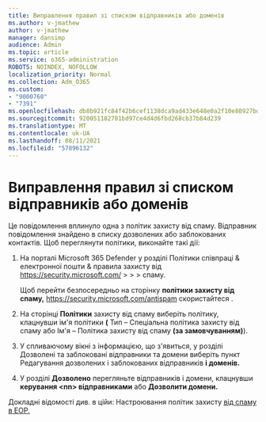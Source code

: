 ```yaml
---
title: Виправлення правил зі списком відправників або доменів
ms.author: v-jmathew
author: v-jmathew
manager: dansimp
audience: Admin
ms.topic: article
ms.service: o365-administration
ROBOTS: NOINDEX, NOFOLLOW
localization_priority: Normal
ms.collection: Adm_O365
ms.custom:
- "9000760"
- "7391"
ms.openlocfilehash: db8b921fc84f42b6cef1138dca9ad433e648e0a2f10e80927bd5b0222bfeae3b
ms.sourcegitcommit: 920051182781bd97ce4d4d6fbd268cb37b84d239
ms.translationtype: MT
ms.contentlocale: uk-UA
ms.lasthandoff: 08/11/2021
ms.locfileid: "57896132"
---
```

# <a name="fix-sender-addressdomain-list-rules"></a>Виправлення правил зі списком відправників або доменів

Це повідомлення вплинуло одна з політик захисту від спаму. Відправник повідомлення знайдено в списку дозволених або заблокованих контактів. Щоб переглянути політики, виконайте такі дії:

1. На порталі Microsoft 365 Defender у розділі Політики співпраці & електронної пошти & правила захисту від <https://security.microsoft.com/>  \>  \>  \>  спаму. 

   Щоб перейти безпосередньо на сторінку **політики захисту від спаму,** <https://security.microsoft.com/antispam> скористайтеся .

2. На сторінці **Політики** захисту від спаму виберіть політику, клацнувши ім'я політики  **(** Тип – Спеціальна політика захисту від спаму або Ім'я – Політика захисту від спаму **(за замовчуванням)**). 
3. У спливаючому вікні  з інформацією, що з'явиться, у розділі Дозволені та заблоковані відправники та домени виберіть пункт Редагування дозволених і заблокованих відправників **і доменів.**
4. У розділі **Дозволено** перегляньте відправників і домени, клацнувши **керування \<nn\> відправниками** або **Дозволити домени.**

Докладні відомості див. в ційи: Настроювання політик захисту [від спаму в EOP.](https://docs.microsoft.com/microsoft-365/security/office-365-security/configure-your-spam-filter-policies)
